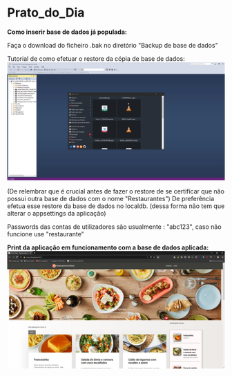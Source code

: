 # Prato_do_Dia


**Como inserir base de dados já populada:**

Faça o download do ficheiro .bak no diretório "Backup de base de dados"

Tutorial de como efetuar o restore da cópia de base de dados:
![Gif](https://github.com/Eleusis12/Prato_do_dia/blob/master/How%20to%20Restore%20Database/Enjl3GJ018.gif)

(De relembrar que é crucial antes de fazer o restore de se certificar que não possui outra base de dados com o nome "Restaurantes")
De preferência efetua esse restore da base de dados no localdb. (dessa forma não tem que alterar o appsettings da aplicação)


Passwords das contas de utilizadores são usualmente : "abc123", caso não funcione use "restaurante"

**Print da aplicação em funcionamento com a base de dados aplicada:**
![Imagem Resultado](https://github.com/Eleusis12/Prato_do_dia/blob/master/How%20to%20Restore%20Database/firefox_EsaEo5vJR0.jpg)
